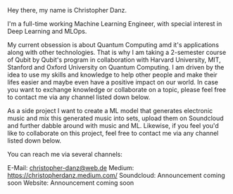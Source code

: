 Hey there, my name is Christopher Danz. 

I'm a full-time working Machine Learning Engineer, with special interest in Deep Learning and MLOps. 

My current obsession is about Quantum Computing amd it's applications along with other technologies. 
That is why I am taking a 2-semester course of Qubit by Qubit's program in collaboration with Harvard University, MIT, Stanford and Oxford University on Quantum Computing. 
I am driven by the idea to use my skills and knowledge to help other people and make their lifes easier and maybe even have a positive impact on our world.
In case you want to exchange knowledge or collaborate on a topic, please feel free to contact me via any channel listed down below.

As a side project I want to create a ML model that generates electronic music and mix this generated music into sets, upload them on Soundcloud and further dabble around with music and ML.
Likewise, if you feel you'd like to collaborate on this project, feel free to contact me via any channel listed down below.

You can reach me via several channels:

E-Mail: christopher-danz@web.de
Medium: https://christopherdanz.medium.com/
Soundcloud: Announcement coming soon
Website: Announcement coming soon
